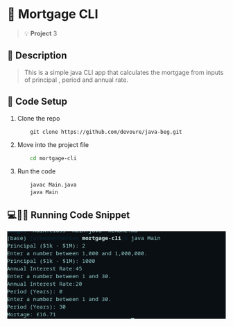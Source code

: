 # :bank: Mortgage CLI
> :bulb: **Project** 3
## 💬 Description
> This is a simple java CLI app that calculates the mortgage from inputs of principal , period and annual rate.
## 🔧 Code Setup
   1. Clone the repo
        ```
            git clone https://github.com/devoure/java-beg.git 

        ```
   1. Move into the project file
        ```bash
            cd mortgage-cli

        ```
   1. Run the code
        ```bash
            javac Main.java
            java Main

        ```
## 💻🏃‍♂️ Running Code Snippet
![code](./images/run.png)
